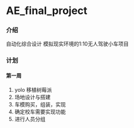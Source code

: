 # AE_final_project

### 介绍
自动化综合设计
模拟现实环境的1:10无人驾驶小车项目

### 计划
#### 第一周
1. yolo 移植树莓派
2. 场地设计与搭建
3. 车模购买，组装，实现
4. 确定校车需要实现功能
5. 进行人员分组
